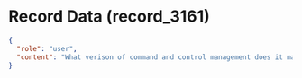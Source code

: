 # Record Data (record_3161)

```json
{
  "role": "user",
  "content": "What verison of command and control management does it make sense ot ask one developer to fear another developer in a team by sayig they have a say on your performance?\n"
}
```

